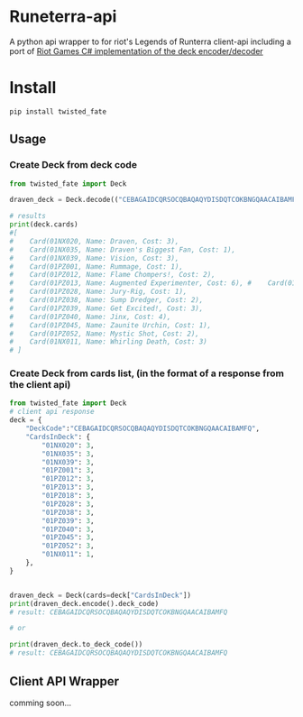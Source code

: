 # Runeterra-api


A python api wrapper to for riot's Legends of Runterra client-api including a port of [Riot Games C# implementation of the deck encoder/decoder](https://github.com/RiotGames/LoRDeckCodes)

# Install


```
pip install twisted_fate
```

## Usage

### Create Deck from deck code
```python
from twisted_fate import Deck

draven_deck = Deck.decode(("CEBAGAIDCQRSOCQBAQAQYDISDQTCOKBNGQAACAIBAMFQ")

# results
print(deck.cards)
#[
#    Card(01NX020, Name: Draven, Cost: 3), 
#    Card(01NX035, Name: Draven's Biggest Fan, Cost: 1), 
#    Card(01NX039, Name: Vision, Cost: 3), 
#    Card(01PZ001, Name: Rummage, Cost: 1), 
#    Card(01PZ012, Name: Flame Chompers!, Cost: 2), 
#    Card(01PZ013, Name: Augmented Experimenter, Cost: 6), #    Card(01PZ018, Name: Academy Prodigy, Cost: 2), 
#    Card(01PZ028, Name: Jury-Rig, Cost: 1), 
#    Card(01PZ038, Name: Sump Dredger, Cost: 2), 
#    Card(01PZ039, Name: Get Excited!, Cost: 3), 
#    Card(01PZ040, Name: Jinx, Cost: 4), 
#    Card(01PZ045, Name: Zaunite Urchin, Cost: 1), 
#    Card(01PZ052, Name: Mystic Shot, Cost: 2), 
#    Card(01NX011, Name: Whirling Death, Cost: 3)
# ]
```
### Create Deck from cards list, (in the format of a response from the client api)
```python
from twisted_fate import Deck
# client api response
deck = {
    "DeckCode":"CEBAGAIDCQRSOCQBAQAQYDISDQTCOKBNGQAACAIBAMFQ",
    "CardsInDeck": {
        "01NX020": 3,
        "01NX035": 3,
        "01NX039": 3,
        "01PZ001": 3,
        "01PZ012": 3,
        "01PZ013": 3,
        "01PZ018": 3,
        "01PZ028": 3,
        "01PZ038": 3,
        "01PZ039": 3,
        "01PZ040": 3,
        "01PZ045": 3,
        "01PZ052": 3,
        "01NX011": 1,
    },
}


draven_deck = Deck(cards=deck["CardsInDeck"])
print(draven_deck.encode().deck_code)
# result: CEBAGAIDCQRSOCQBAQAQYDISDQTCOKBNGQAACAIBAMFQ

# or

print(draven_deck.to_deck_code())
# result: CEBAGAIDCQRSOCQBAQAQYDISDQTCOKBNGQAACAIBAMFQ
```


## Client API Wrapper
comming soon...


